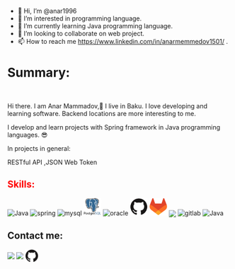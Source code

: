 - 👋 Hi, I’m @anar1996
- 👀 I’m interested in programming language.
- 🌱 I’m currently learning Java programming language.
- 💞️ I’m looking to collaborate on web project.
- 📫 How to reach me https://www.linkedin.com/in/anarmemmedov1501/ .

<!---
anar1996/anar1996 is a ✨ special ✨ repository because its `README.md` (this file) appears on your GitHub profile.
You can click the Preview link to take a look at your changes.
--->
<h1> Summary:</h1><br/>
<p>Hi there. I am Anar Mammadov,👋 I live in Baku. I love developing and learning software. Backend locations are more interesting to me. 

I develop and learn projects with Spring framework in Java programming languages. &#x1F60E;</p>

 <p>In projects in general:</p>
 <p>RESTful API ,JSON Web Token</p>
 
   
<h2  style="color:red">Skills:</h2>
<p>
<img src="https://edujimenezc.github.io/TheHackerSwissKnife/SOURCES/imagenes/java.png" alt="Java" width="40" height="40"/>
<img src="https://www.vectorlogo.zone/logos/springio/springio-icon.svg" alt="spring" width="40" height="40"/>
<img src="https://edu.microdots.in/images/course-detail-mysql.jpg" alt="mysql" width="40" height="40"/>
<img src="https://raw.githubusercontent.com/devicons/devicon/master/icons/postgresql/postgresql-original-wordmark.svg" alt="postgresql" width="40" height="40"/>
<img src="https://permaclipart.org/imagesvg/165444/" alt="oracle" width="40" height="40"/>
<img src="https://raw.githubusercontent.com/devicons/devicon/master/icons/github/github-original.svg" alt="github" width="40" height="40"/>
<img src="https://raw.githubusercontent.com/devicons/devicon/master/icons/gitlab/gitlab-original.svg" alt="gitlab" width="40" height="40"/>
<a href = "mailto:mammadov_anar@outlook.com"> <img width = '30px' align= 'center' src="https://encrypted-tbn0.gstatic.com/images?q=tbn:ANd9GcTtKB_GAkztkDFBci7rKQFPqD7LOnJ0vGlDZZcAF4FhLQMUn5wBl6ICDoaDUPtGJ1e85BU&usqp=CAU"/></a>
<img src="https://www.bedroomcomputing.com/2020/03/2020-0327-mybatis/mybatislog.png" alt="gitlab" width="40" height="40"/>
<img src="https://www.logiciels.pro/wp-content/uploads/2021/05/liquibase-avis-prix-alternatives-logiciel.webp" alt="Java" width="40" height="40"/></p>



 


</p></p>
 
<h2>Contact me:</h2>
<p>
<a href = "https://www.linkedin.com/in/anarmemmedov1501/">   <img width = '30px' align= 'center' src="https://camo.githubusercontent.com/d659d2bac00c01b42bffbae84bdc121e828b8fecd5b4949ffa2575f5d9e4a371/68747470733a2f2f63646e2e6a7364656c6976722e6e65742f6e706d2f73696d706c652d69636f6e734076332f69636f6e732f6c696e6b6564696e2e737667"/></a> 
<a href = 'https://twitter.com/anar1501'> <img width = '30px' align= 'center' src="https://camo.githubusercontent.com/395dda360ae28377b7c3247581a88b20573883519c2be833cb64fbb37dcbcc1a/68747470733a2f2f63646e2e6a7364656c6976722e6e65742f6e706d2f73696d706c652d69636f6e734076332f69636f6e732f747769747465722e737667"/></a> 
<a href = 'https://github.com/anar1996'> <img width = '30px' align= 'center' src="https://raw.githubusercontent.com/devicons/devicon/master/icons/github/github-original.svg"/></a>







